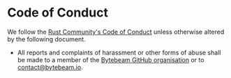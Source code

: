 # Code of Conduct

We follow the [Rust Community's Code of Conduct][rust-coc] unless otherwise altered by the following document.

- All reports and complaints of harassment or other forms of abuse shall be made to a member of the [Bytebeam GitHub organisation][git-org] or to [contact@bytebeam.io][email].

[rust-coc]: https://www.rust-lang.org/policies/code-of-conduct
[git-org]: https://github.com/orgs/bytebeamio/people
[email]: mailto:contact@bytebeam.io